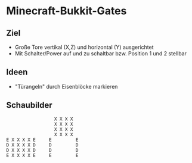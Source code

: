 Minecraft-Bukkit-Gates
======================

Ziel
----

- Große Tore vertikal (X,Z) und horizontal (Y) ausgerichtet
- Mit Schalter/Power auf und zu schaltbar bzw. Position 1 und 2 stellbar

Ideen
-----

- "Türangeln" durch Eisenblöcke markieren

Schaubilder
-----------

                      X X X X
                      X X X X
                      X X X X
                      X X X X
    E X X X X E     E         E
    D X X X X D     D         D
    D X X X X D     D         D
    E X X X X E     E         E


